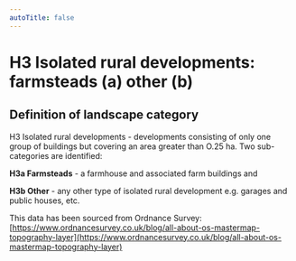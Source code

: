 ```yaml
---
autoTitle: false
---
```


# H3 Isolated rural developments: farmsteads (a) other (b)

## Definition of landscape category

H3 Isolated rural developments - developments consisting of only one group  of buildings but covering an area greater than O.25 ha. Two sub-categories are identified: 

**H3a Farmsteads** - a farmhouse and associated farm buildings and 

**H3b Other** - any other type of isolated rural development e.g. garages and public houses, etc.

This data has been sourced from Ordnance Survey: [https://www.ordnancesurvey.co.uk/blog/all-about-os-mastermap-topography-layer](https://www.ordnancesurvey.co.uk/blog/all-about-os-mastermap-topography-layer)
